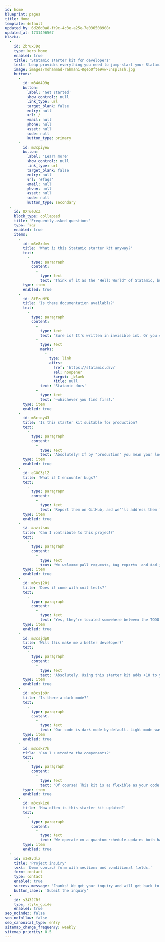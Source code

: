 ```yaml
---
id: home
blueprint: pages
title: Home
template: default
updated_by: 6d26d0a8-ff9c-4c3e-a25e-7e036508908c
updated_at: 1731496567
blocks:
  -
    id: ZbruxJDq
    type: hero_home
    enabled: true
    title: 'Statamic starter kit for developers'
    text: 'Leap provides everything you need to jump-start your Statamic project, then gets out of your way so you can build bespoke websites.'
    image: images/mohammad-rahmani-8qeb0fte9vw-unsplash.jpg
    buttons:
      -
        id: m34d499g
        button:
          label: 'Get started'
          show_controls: null
          link_type: url
          target_blank: false
          entry: null
          url: /
          email: null
          phone: null
          asset: null
          code: null
          button_type: primary
      -
        id: m3cpiyew
        button:
          label: 'Learn more'
          show_controls: null
          link_type: url
          target_blank: false
          entry: null
          url: '#faqs'
          email: null
          phone: null
          asset: null
          code: null
          button_type: secondary
  -
    id: UXTueUcZ
    block_type: collapsed
    title: 'Frequently asked questions'
    type: faqs
    enabled: true
    items:
      -
        id: m3e8xdmv
        title: 'What is this Statamic starter kit anyway?'
        text:
          -
            type: paragraph
            content:
              -
                type: text
                text: 'Think of it as the "Hello World" of Statamic, but with more bells, whistles, and hidden Easter eggs you''ll probably never find.'
        type: item
        enabled: true
      -
        id: 8fEzuNYK
        title: 'Is there documentation available?'
        text:
          -
            type: paragraph
            content:
              -
                type: text
                text: "Sure is! It's written in invisible ink. Or you can check the official "
              -
                type: text
                marks:
                  -
                    type: link
                    attrs:
                      href: 'https://statamic.dev/'
                      rel: noopener
                      target: _blank
                      title: null
                text: 'Statamic docs'
              -
                type: text
                text: '—whichever you find first.'
        type: item
        enabled: true
      -
        id: m3ctoy43
        title: 'Is this starter kit suitable for production?'
        text:
          -
            type: paragraph
            content:
              -
                type: text
                text: 'Absolutely! If by "production" you mean your local environment where you''re the only user. Otherwise, proceed with the usual developer optimism.'
        type: item
        enabled: true
      -
        id: eGOG3jlZ
        title: 'What if I encounter bugs?'
        text:
          -
            type: paragraph
            content:
              -
                type: text
                text: 'Report them on GitHub, and we''ll address them faster than you can say "cache cleared." Or, you know, turn it off and on again.'
        type: item
        enabled: true
      -
        id: m3csin0x
        title: 'Can I contribute to this project?'
        text:
          -
            type: paragraph
            content:
              -
                type: text
                text: 'We welcome pull requests, bug reports, and dad jokes. Bonus points if you include all three.'
        type: item
        enabled: true
      -
        id: m3csj20j
        title: 'Does it come with unit tests?'
        text:
          -
            type: paragraph
            content:
              -
                type: text
                text: "Yes, they're located somewhere between the TODO comments and the commented-out console logs."
        type: item
        enabled: true
      -
        id: m3csjdp0
        title: 'Will this make me a better developer?'
        text:
          -
            type: paragraph
            content:
              -
                type: text
                text: 'Absolutely. Using this starter kit adds +10 to your Stack Overflow reputation. Disclaimer: This is not legally binding.'
        type: item
        enabled: true
      -
        id: m3csjp9r
        title: 'Is there a dark mode?'
        text:
          -
            type: paragraph
            content:
              -
                type: text
                text: 'Our code is dark mode by default. Light mode was deprecated after too many developers complained about the glare.'
        type: item
        enabled: true
      -
        id: m3cskr7k
        title: 'Can I customize the components?'
        text:
          -
            type: paragraph
            content:
              -
                type: text
                text: "Of course! This kit is as flexible as your code after a three-coffee streak. Just don't blame us if it becomes self-aware."
        type: item
        enabled: true
      -
        id: m3csk1z8
        title: 'How often is this starter kit updated?'
        text:
          -
            type: paragraph
            content:
              -
                type: text
                text: 'We operate on a quantum schedule—updates both have and have not been made until you check the commit history.'
        type: item
        enabled: true
  -
    id: m3e8vdlz
    title: 'Project inquiry'
    text: 'Demo contact form with sections and conditional fields.'
    form: contact
    type: contact
    enabled: true
    success_message: 'Thanks! We got your inquiry and will get back to you within 24 hours.'
    button_label: 'Submit the inquiry'
  -
    id: s343JCRf
    type: style_guide
    enabled: true
seo_noindex: false
seo_nofollow: false
seo_canonical_type: entry
sitemap_change_frequency: weekly
sitemap_priority: 0.5
---
```

